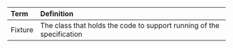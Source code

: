 |**Term**|**Definition**|
|:-------|:-------------|
|Fixture |The class that holds the code to support running of the specification|